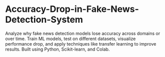 # Accuracy-Drop-in-Fake-News-Detection-System
Analyze why fake news detection models lose accuracy across domains or over time. Train ML models, test on different datasets, visualize performance drop, and apply techniques like transfer learning to improve results. Built using Python, Scikit-learn, and Colab.
